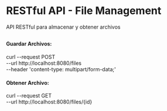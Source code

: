 # RESTful API - File Management
API RESTful para almacenar y obtener archivos

##

#### Guardar Archivos:
curl --request POST \
  --url http://localhost:8080/files \
  --header 'content-type: multipart/form-data;'
  
#### Obtener Archivo:
curl --request GET \
 --url http://localhost:8080/files/{id}
